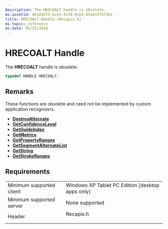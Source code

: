 ```yaml
---
Description: The HRECOALT handle is obsolete.
ms.assetid: de3242f4-bce3-4139-9cb4-85eb33f375b1
title: HRECOALT Handle (Recapis.h)
ms.topic: reference
ms.date: 05/31/2018
---
```


# HRECOALT Handle

The **HRECOALT** handle is obsolete.


```C++
typedef HANDLE HRECOALT;
```



## Remarks

These functions are obsolete and need not be implemented by custom application recognizers.

-   [**DestroyAlternate**](/windows/desktop/api/recapis/nf-recapis-destroyalternate)
-   [**GetConfidenceLevel**](https://msdn.microsoft.com/library/ms704829(v=VS.85).aspx)
-   [**GetGuideIndex**](https://msdn.microsoft.com/library/ms701152(v=VS.85).aspx)
-   [**GetMetrics**](https://msdn.microsoft.com/library/ms695560(v=VS.85).aspx)
-   [**GetPropertyRanges**](https://msdn.microsoft.com/library/ms695602(v=VS.85).aspx)
-   [**GetSegmentAlternateList**](https://msdn.microsoft.com/library/ms701702(v=VS.85).aspx)
-   [**GetString**](https://msdn.microsoft.com/library/ms704890(v=VS.85).aspx)
-   [**GetStrokeRanges**](https://msdn.microsoft.com/library/ms705304(v=VS.85).aspx)

## Requirements



|                                     |                                                                                      |
|-------------------------------------|--------------------------------------------------------------------------------------|
| Minimum supported client<br/> | Windows XP Tablet PC Edition \[desktop apps only\]<br/>                        |
| Minimum supported server<br/> | None supported<br/>                                                            |
| Header<br/>                   | <dl> <dt>Recapis.h</dt> </dl> |



 

 




